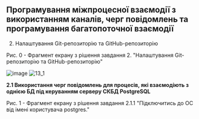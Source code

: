 ## Програмування міжпроцесної взаємодії з використанням каналів, черг повідомлень та програмування багатопоточної взаємодії

2. Налаштування Git-репозиторію та GitHub-репозиторію
   
Рис. 0 - Фрагмент екрану з рішення завдання 2. "Налаштування Git-репозиторію та GitHub-репозиторію"

![image](https://github.com/neverovalera/WebAR-Optical-telegraph/assets/162915351/02a6cb19-9d25-4543-af92-e9e80c1a7996)
![13_1](https://github.com/neverovalera/WebAR-Optical-telegraph/assets/162915351/56fc9bba-9fe0-462b-8d21-5bf5a61dd02b)

**2.1 Використання черг повідомлень для процесів, які взаємодіють з однією БД під керуванням серверу СКБД PostgreSQL**

Рис. 1 - Фрагмент екрану з рішення завдання 2.1.1 "Підключитись до ОС від імені користувача postgres."


